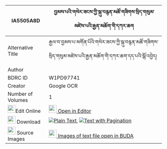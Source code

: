|IA5505A8D|བྱམས་པའི་གསེར་ཟངས་ཀྱི་སྐུ་བརྙན་མཚོ་གཟིགས་སྲིད་གསུམ་མཛེས་པའི་རྒྱན་མཆོག་གི་དཀར་ཆག 
| --- | --- 
|Alternative Title |རྒྱལ་བ་བྱམས་པ་མགོན་པོའི་གསེར་ཟངས་ཀྱི་སྐུ་བརྙན་མཚོ་གཟིགས་སྲིད་གསུམ་མཛེས་པའི་རྒྱན་མཆོག་གི་དཀར་ཆག་དད་པའི་སྒོ་འབྱེད།
|Author | 
|BDRC ID | W1PD97741
|Creator | Google OCR
|Number of Volumes| 1
|<img width="25" src="https://img.icons8.com/color/25/000000/edit-property.png">Edit Online| [<img width="25" src="https://avatars.githubusercontent.com/u/45091458?s=200&v=4"> Open in Editor](http://editor.openpecha.org/IA5505A8D)
|<img width="25" src="https://img.icons8.com/fluent/48/000000/download-2.png"/>  Download | [![](https://img.icons8.com/color/20/000000/txt.png)Plain Text](https://github.com/Openpecha/IA5505A8D/releases/download/v2/jampa_i_serzang_kyi_kunyen_tso_plain_IA5505A8D.zip), [![](https://img.icons8.com/color/20/000000/txt.png)Text with Pagination](https://github.com/Openpecha/IA5505A8D/releases/download/v2/jampa_i_serzang_kyi_kunyen_tso_pages_IA5505A8D.zip)
|<img width="25" src="https://img.icons8.com/plasticine/100/000000/pictures-folder.png"/>  Source Images | [<img width="25" src="https://library.bdrc.io/icons/BUDA-small.svg"> Images of text file open in BUDA](https://library.bdrc.io/show/bdr:W1PD97741)